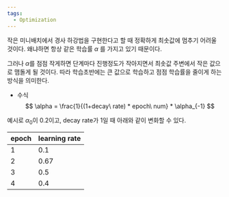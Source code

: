 ```yaml
---
tags:
  - Optimization
---
```

작은 미니배치에서 경사 하강법을 구현한다고 할 때 정확하게 최솟값에 멈추기 어려울 것이다. 
왜냐하면 항상 같은 학습률 $\alpha$ 를 가지고 있기 때문이다.

그러나 $\alpha$를 점점 작게하면 단계마다 진행정도가 작아지면서 최솟값 주변에서 작은 값으로 맴돌게 될 것이다. 따라 학습초반에는 큰 값으로 학습하고 점점 학습률을 줄이게 하는 방식을 의미한다.


- 수식
$$
\alpha = \frac{1}{(1+decay\ rate) * epoch\ num} * \alpha_{-1}
$$



예시로 $\alpha_0$이 0.2이고, decay rate가 1일 때 아래와 같이 변화할 수 있다.

| epoch | learning rate |
| ----- | ------------- |
| 1     | 0.1           |
| 2     | 0.67          |
| 3     | 0.5           |
| 4     | 0.4              |
